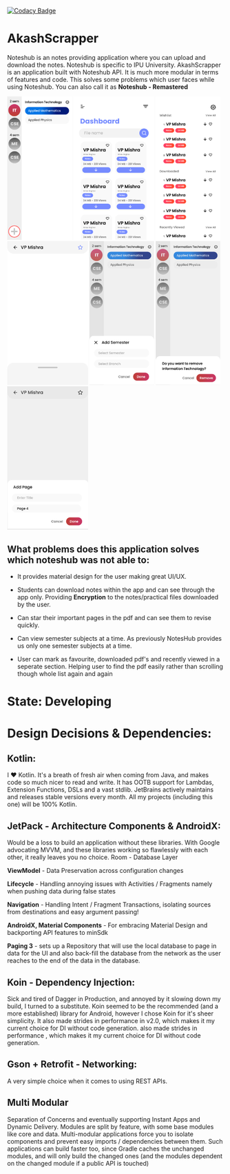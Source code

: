 [![Codacy Badge](https://app.codacy.com/project/badge/Grade/e9fd3181fc8340379716760dd56a3030)](https://www.codacy.com/manual/prathamkhurana43/AkashScrapper/dashboard?utm_source=github.com&amp;utm_medium=referral&amp;utm_content=prathamk22/AkashScrapper&amp;utm_campaign=Badge_Grade)

# AkashScrapper

Noteshub is an notes providing application where you can upload and download the notes. Noteshub is specific to IPU University. AkashScrapper is an application built with Noteshub API. It is much more modular in terms of features and code. This solves some problems which user faces while using Noteshub. You can also call it as <b>Noteshub - Remastered</b>

<img src="images/iPhone 8 - 3.png" width="150" height="333.5"/> <img src="images/mockup.png" width="187.5" height="333.5"/> <img src="images/iPhone 8 - 2.png" width="150" height="333.5"/> <img src="images/iPhone 8 - 4.png" width="187.5" height="333.5"/> <img src="images/iPhone 8 - 5.png" width="150" height="333.5"/> <img src="images/iPhone 8 - 6.png" width="150" height="333.5"/> <img src="images/iPhone 8 - 7.png" width="187.5" height="333.5"/> 

## What problems does this application solves which noteshub was not able to:

 - It provides material design for the user making great UI/UX.
 
 - Students can download notes within the app and can see through the app only. Providing <b>Encryption</b> to the notes/practical files downloaded by the user.
 
 - Can star their important pages in the pdf and can see them to revise quickly.
 
 - Can view semester subjects at a time. As previously NotesHub provides us only one semester subjects at a time.
 
 - User can mark as favourite, downloaded pdf's and recently viewed in a seperate section. Helping user to find the pdf easily rather than scrolling though whole list again and again

# State: Developing

# Design Decisions & Dependencies:
## Kotlin:
I ❤️ Kotlin. It's a breath of fresh air when coming from Java, and makes code so much nicer to read and write. It has OOTB support for Lambdas, Extension Functions, DSLs and a vast stdlib. JetBrains actively maintains and releases stable versions every month. All my projects (including this one) will be 100% Kotlin.

## JetPack - Architecture Components & AndroidX:
Would be a loss to build an application without these libraries. With Google advocating MVVM, and these libraries working so flawlessly with each other, it really leaves you no choice.
Room - Database Layer

<b>ViewModel</b> - Data Preservation across configuration changes

<b>Lifecycle</b> - Handling annoying issues with Activities / Fragments namely when pushing data during false states

<b>Navigation</b> - Handling Intent / Fragment Transactions, isolating sources from destinations and easy argument passing!

<b>AndroidX, Material Components</b> - For embracing Material Design and backporting API features to minSdk

<b>Paging 3</b> - sets up a Repository that will use the local database to page in data for the UI and also back-fill the database from the network as the user reaches to the end of the data in the database.

## Koin - Dependency Injection:
Sick and tired of Dagger in Production, and annoyed by it slowing down my build, I turned to a substitute. Koin seemed to be the recommended (and a more established) library for Android, however I chose Koin for it's sheer simplicity. It also made strides in performance in v2.0, which makes it my current choice for DI without code generation.
also made strides in performance , which makes it my current choice for DI without code generation.

## Gson + Retrofit - Networking:
A very simple choice when it comes to using REST APIs.

## Multi Modular

Separation of Concerns and eventually supporting Instant Apps and Dynamic Delivery.
Modules are split by feature, with some base modules like core and data. Multi-modular applications force you to isolate components and prevent easy imports / dependencies between them.
Such applications can build faster too, since Gradle caches the unchanged modules, and will only build the changed ones (and the modules dependent on the changed module if a public API is touched)
